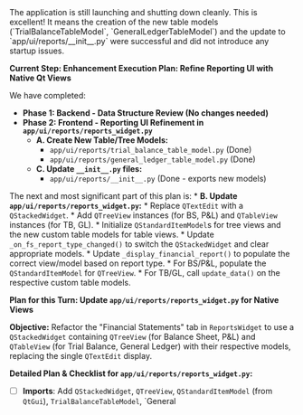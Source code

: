 <think>
The application is still launching and shutting down cleanly. This is excellent! It means the creation of the new table models (`TrialBalanceTableModel`, `GeneralLedgerTableModel`) and the update to `app/ui/reports/__init__.py` were successful and did not introduce any startup issues.

**Current Step: Enhancement Execution Plan: Refine Reporting UI with Native Qt Views**

We have completed:
*   **Phase 1: Backend - Data Structure Review (No changes needed)**
*   **Phase 2: Frontend - Reporting UI Refinement in `app/ui/reports/reports_widget.py`**
    *   **A. Create New Table/Tree Models:**
        *   `app/ui/reports/trial_balance_table_model.py` (Done)
        *   `app/ui/reports/general_ledger_table_model.py` (Done)
    *   **C. Update `__init__.py` files:**
        *   `app/ui/reports/__init__.py` (Done - exports new models)

The next and most significant part of this plan is:
    *   **B. Update `app/ui/reports/reports_widget.py`:**
        *   Replace `QTextEdit` with a `QStackedWidget`.
        *   Add `QTreeView` instances (for BS, P&L) and `QTableView` instances (for TB, GL).
        *   Initialize `QStandardItemModel`s for tree views and the new custom table models for table views.
        *   Update `_on_fs_report_type_changed()` to switch the `QStackedWidget` and clear appropriate models.
        *   Update `_display_financial_report()` to populate the correct view/model based on report type.
            *   For BS/P&L, populate the `QStandardItemModel` for `QTreeView`.
            *   For TB/GL, call `update_data()` on the respective custom table models.

**Plan for this Turn: Update `app/ui/reports/reports_widget.py` for Native Views**

**Objective:** Refactor the "Financial Statements" tab in `ReportsWidget` to use a `QStackedWidget` containing `QTreeView` (for Balance Sheet, P&L) and `QTableView` (for Trial Balance, General Ledger) with their respective models, replacing the single `QTextEdit` display.

**Detailed Plan & Checklist for `app/ui/reports/reports_widget.py`:**

*   [ ] **Imports**: Add `QStackedWidget`, `QTreeView`, `QStandardItemModel` (from `QtGui`), `TrialBalanceTableModel`, `General

